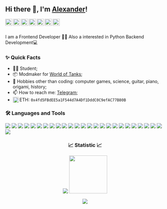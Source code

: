 ## Hi there 👋, I'm <a href="https://vk.com/tankalxat34" target="_blank">Alexander</a>!
<!-- <br /> -->

<a href="https://www.linkedin.com/in/tankalxat34/" target="_blank">
  <img align="left" alt="Linkedin" width="22px" src="https://cdn.simpleicons.org/linkedin/e1e1e1" />
</a>

<a href="https://github.com/tankalxat34" target="_blank">
  <img align="left" alt="GitHub" width="22px" src="https://cdn.simpleicons.org/github/e1e1e1" />
</a>

<a href="https://twitter.com/tankalxat34" target="_blank">
  <img align="left" alt="Twitter" width="22px" src="https://cdn.simpleicons.org/twitter/e1e1e1" />
</a>

<a href="https://vk.com/tankalxat34/" target="_blank">
  <img align="left" alt="VK" width="22px" src="https://cdn.simpleicons.org/vk/e1e1e1" />
</a>

<a href="https://tankalxat34.t.me/" target="_blank">
  <img align="left" alt="Telegram" width="22px" src="https://cdn.simpleicons.org/telegram/e1e1e1" />
</a>

<a href="https://profile.codersrank.io/user/tankalxat34/" target="_blank">
  <img align="left" alt="CodersRank" width="22px" src="https://cdn.simpleicons.org/codersrank/e1e1e1" />
</a>

<a href="mailto:tankalxat34@gmail.com" target="_blank">
  <img align="left" alt="gmail" width="22px" src="https://cdn.simpleicons.org/gmail/e1e1e1" />
</a>

<br />

<br/>

I am a Frontend Developer 👨‍💻 Also a interested in Python Backend Development💻


<h3>✨ Quick Facts</h3>

- 👨‍🎓 Student;
- 📦 Modmaker for [World of Tanks](https://wgmods.net/search/?owner=40726);
- 🎿 Hobbies other than coding: computer games, science, guitar, piano, origami, history;
- 📫 How to reach me: [Telegram](https://tankalxat34.t.me/);
- <img align="left" alt="eth" width="18px" src="https://cdn.simpleicons.org/ethereum/e1e1e1" /> ETH: `0x4fd5FBdEE5a1F544d7A4Df1DddC0C9efAC77B80B`


<h3>🛠️ Languages and Tools</h3>

![](https://img.shields.io/badge/-Python-161616?logo=python&style=flat-square)
![](https://img.shields.io/badge/-Flask-161616?logo=flask&style=flat-square)
![](https://img.shields.io/badge/-PostgreSQL-161616?logo=PostgreSQL&style=flat-square)
![](https://img.shields.io/badge/-SQLite-161616?logo=SQLite&style=flat-square)
![](https://img.shields.io/badge/-Django-161616?logo=django&style=flat-square)
![](https://img.shields.io/badge/-Jupyter%20Notebook-161616?style=flat-square&logo=jupyter)
![](https://img.shields.io/badge/-Anaconda-161616?style=flat-square&logo=anaconda)
![](https://img.shields.io/badge/-Poetry-161616?style=flat-square&logo=poetry)
![](https://img.shields.io/badge/-Pandas-161616?style=flat-square&logo=pandas)
![](https://img.shields.io/badge/-NumPy-161616?style=flat-square&logo=numpy)
![](https://img.shields.io/badge/-CSV-161616?style=flat-square&logo=microsoftexcel)
![](https://img.shields.io/badge/-JSON-161616?style=flat-square&logo=json)
![](https://img.shields.io/badge/-C++-161616?style=flat-square&logo=cplusplus)
![](https://img.shields.io/badge/-Lua-161616?style=flat-square&logo=lua&logoColor=white)
![](https://img.shields.io/badge/-HTML5-161616?style=flat-square&logo=html5)
![](https://img.shields.io/badge/-CSS-161616?style=flat-square&logo=css3)
![](https://img.shields.io/badge/-JavaScript-161616?style=flat-square&logo=javascript)
![](https://img.shields.io/badge/-TypeScript-161616?style=flat-square&logo=typescript)
![](https://img.shields.io/badge/-NodeJS-161616?style=flat-square&logo=node.js)
![](https://img.shields.io/badge/-ExpressJS-161616?style=flat-square&logo=express)
![](https://img.shields.io/badge/-EJS-161616?style=flat-square&logo=ejs)
![](https://img.shields.io/badge/-Git-161616?style=flat-square&logo=git)
![](https://img.shields.io/badge/-GitHub-161616?style=flat-square&logo=github)
![](https://img.shields.io/badge/-Heroku-161616?style=flat-square&logo=heroku)
![](https://img.shields.io/badge/-Vercel-161616?style=flat-square&logo=vercel)
![](https://img.shields.io/badge/-Visual%20Studio-161616?style=flat-square&logo=visualstudiocode)

<div align=center>

<h3>📈 Statistic 📈</h3>

![](https://komarev.com/ghpvc/?username=tankalxat34&color=0D1117&label=Visitors&style=flat-square) <a href="https://www.codewars.com/users/tankalxat34"><img width=120px src="https://www.codewars.com/users/tankalxat34/badges/micro?logo=true"></a>

![](https://github-readme-stats.vercel.app/api/top-langs/?username=tankalxat34&layout=compact&show_icons=true&theme=github_dark&icon_color=D470FF&title_color=E0E0E0)

</div>
